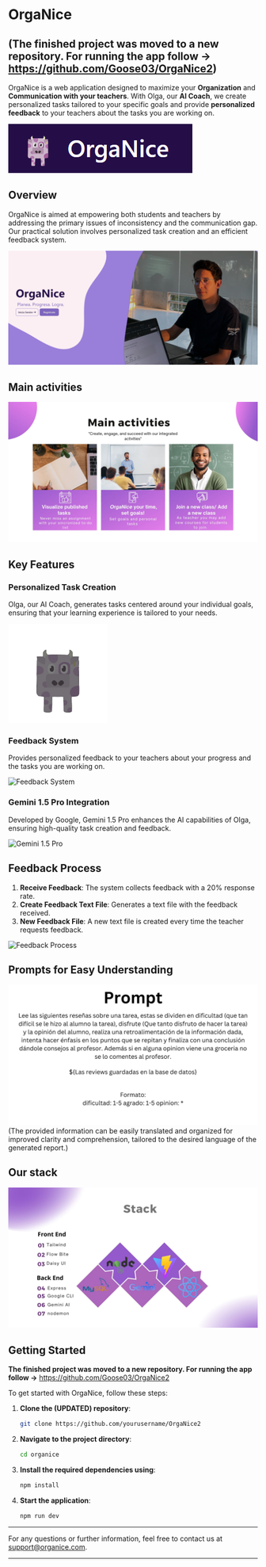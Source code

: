 # OrgaNice 

## (The finished project was moved to a new repository. For running the app follow -> **https://github.com/Goose03/OrgaNice2**)

OrgaNice is a web application designed to maximize your **Organization** and **Communication with your teachers**. With Olga, our **AI Coach**, we create personalized tasks tailored to your specific goals and provide **personalized feedback** to your teachers about the tasks you are working on.

![OrgaNice Logo](src/assets/logoOrgaNice.png)

## Overview

OrgaNice is aimed at empowering both students and teachers by addressing the primary issues of inconsistency and the communication gap. Our practical solution involves personalized task creation and an efficient feedback system.


![Preview](src/assets/homePage_preview.png)


## Main activities
![Main activities](src/assets/main_activities_Organice.jpg)

## Key Features

### Personalized Task Creation

Olga, our AI Coach, generates tasks centered around your individual goals, ensuring that your learning experience is tailored to your needs.

<img src="src/assets/olgaTransparente.png" alt="OrgaNice Logo" width="200"/>

### Feedback System

Provides personalized feedback to your teachers about your progress and the tasks you are working on.

![Feedback System](images/feedback_system.png)

### Gemini 1.5 Pro Integration

Developed by Google, Gemini 1.5 Pro enhances the AI capabilities of Olga, ensuring high-quality task creation and feedback.

![Gemini 1.5 Pro](images/gemini.png)

## Feedback Process

1. **Receive Feedback**: The system collects feedback with a 20% response rate.
2. **Create Feedback Text File**: Generates a text file with the feedback received.
3. **New Feedback File**: A new text file is created every time the teacher requests feedback.

![Feedback Process](images/feedback_process.png)

## Prompts for Easy Understanding

![Prompt example](src/assets/prompt.jpg)
(The provided information can be easily translated and organized for improved clarity and comprehension, tailored to the desired language of the generated report.)


## Our stack 
![Stack utilized](src/assets/stackOverview.jpg)

## Getting Started
**The finished project was moved to a new repository. For running the app follow ->** https://github.com/Goose03/OrgaNice2

To get started with OrgaNice, follow these steps:

1. **Clone the (UPDATED) repository**:
   ```sh
   git clone https://github.com/yourusername/OrgaNice2
   ```
2. **Navigate to the project directory**:
   ```sh
   cd organice
   ```
3. **Install the required dependencies using**:
   ```sh
   npm install
   ```
4. **Start the application**:
   ```sh
   npm run dev
   ```


---

For any questions or further information, feel free to contact us at [support@organice.com](mailto:support@organice.com).

---
